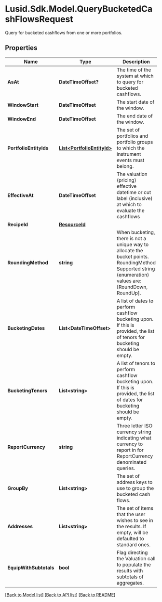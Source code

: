 # Lusid.Sdk.Model.QueryBucketedCashFlowsRequest
Query for bucketed cashflows from one or more portfolios.

## Properties

Name | Type | Description | Notes
------------ | ------------- | ------------- | -------------
**AsAt** | **DateTimeOffset?** | The time of the system at which to query for bucketed cashflows. | [optional] 
**WindowStart** | **DateTimeOffset** | The start date of the window. | 
**WindowEnd** | **DateTimeOffset** | The end date of the window. | 
**PortfolioEntityIds** | [**List&lt;PortfolioEntityId&gt;**](PortfolioEntityId.md) | The set of portfolios and portfolio groups to which the instrument events must belong. | 
**EffectiveAt** | **DateTimeOffset** | The valuation (pricing) effective datetime or cut label (inclusive) at which to evaluate the cashflows | 
**RecipeId** | [**ResourceId**](ResourceId.md) |  | 
**RoundingMethod** | **string** | When bucketing, there is not a unique way to allocate the bucket points. RoundingMethod Supported string (enumeration) values are: [RoundDown, RoundUp]. | 
**BucketingDates** | **List&lt;DateTimeOffset&gt;** | A list of dates to perform cashflow bucketing upon. If this is provided, the list of tenors for bucketing should be empty. | [optional] 
**BucketingTenors** | **List&lt;string&gt;** | A list of tenors to perform cashflow bucketing upon. If this is provided, the list of dates for bucketing should be empty. | [optional] 
**ReportCurrency** | **string** | Three letter ISO currency string indicating what currency to report in for ReportCurrency denominated queries. | 
**GroupBy** | **List&lt;string&gt;** | The set of address keys to use to group the bucketed cash flows. | [optional] 
**Addresses** | **List&lt;string&gt;** | The set of items that the user wishes to see in the results. If empty, will be defaulted to standard ones. | [optional] 
**EquipWithSubtotals** | **bool** | Flag directing the Valuation call to populate the results with subtotals of aggregates. | [optional] 

[[Back to Model list]](../README.md#documentation-for-models) [[Back to API list]](../README.md#documentation-for-api-endpoints) [[Back to README]](../README.md)

